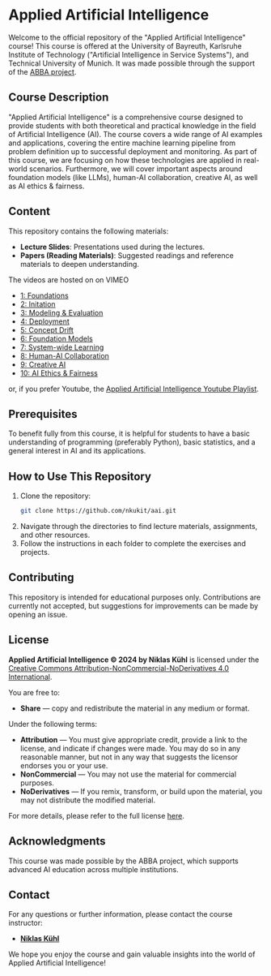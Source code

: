 # Applied Artificial Intelligence

Welcome to the official repository of the "Applied Artificial Intelligence" course! This course is offered at the University of Bayreuth, Karlsruhe Institute of Technology ("Artificial Intelligence in Service Systems"), and Technical University of Munich. It was made possible through the support of the [ABBA project](https://abba-project.de/).

## Course Description

"Applied Artificial Intelligence" is a comprehensive course designed to provide students with both theoretical and practical knowledge in the field of Artificial Intelligence (AI). The course covers a wide range of AI examples and applications, covering the entire machine learning pipeline from problem definition up to successful deployment and monitoring. As part of this course, we are focusing on how these technologies are applied in real-world scenarios. Furthermore, we will cover important aspects around foundation models (like LLMs), human-AI collaboration, creative AI, as well as AI ethics & fairness.

## Content

This repository contains the following materials:

- **Lecture Slides**: Presentations used during the lectures.
- **Papers (Reading Materials)**: Suggested readings and reference materials to deepen understanding.

The videos are hosted on on VIMEO

- [1: Foundations](https://vimeo.com/1066487974?share=copy)
- [2: Initation](https://vimeo.com/1066488322?share=copy)
- [3: Modeling & Evaluation](https://vimeo.com/1066488778?share=copy)
- [4: Deployment](https://vimeo.com/1066490008?share=copy)
- [5: Concept Drift](https://vimeo.com/1066490978?share=copy)
- [6: Foundation Models](https://vimeo.com/1066491926?share=copy)
- [7: System-wide Learning](https://vimeo.com/1066492928?share=copy)
- [8: Human-AI Collaboration](https://vimeo.com/1066525393?share=copy)
- [9: Creative AI](https://vimeo.com/1066494072?share=copy)
- [10: AI Ethics & Fairness](https://vimeo.com/1066496200?share=copy)

or, if you prefer Youtube, the [Applied Artificial Intelligence Youtube Playlist](https://bit.ly/aaiyoutube).

## Prerequisites

To benefit fully from this course, it is helpful for students to have a basic understanding of programming (preferably Python), basic statistics, and a general interest in AI and its applications.

## How to Use This Repository

1. Clone the repository:
    ```bash
    git clone https://github.com/nkukit/aai.git
    ```
2. Navigate through the directories to find lecture materials, assignments, and other resources.
3. Follow the instructions in each folder to complete the exercises and projects.

## Contributing

This repository is intended for educational purposes only. Contributions are currently not accepted, but suggestions for improvements can be made by opening an issue.

## License

**Applied Artificial Intelligence © 2024 by Niklas Kühl** is licensed under the [Creative Commons Attribution-NonCommercial-NoDerivatives 4.0 International](https://creativecommons.org/licenses/by-nc-nd/4.0/).

You are free to:

- **Share** — copy and redistribute the material in any medium or format.

Under the following terms:

- **Attribution** — You must give appropriate credit, provide a link to the license, and indicate if changes were made. You may do so in any reasonable manner, but not in any way that suggests the licensor endorses you or your use.
- **NonCommercial** — You may not use the material for commercial purposes.
- **NoDerivatives** — If you remix, transform, or build upon the material, you may not distribute the modified material.

For more details, please refer to the full license [here](https://creativecommons.org/licenses/by-nc-nd/4.0/).

## Acknowledgments

This course was made possible by the ABBA project, which supports advanced AI education across multiple institutions.

## Contact

For any questions or further information, please contact the course instructor:

- **[Niklas Kühl](HTTP://niklas.xyz)**  

We hope you enjoy the course and gain valuable insights into the world of Applied Artificial Intelligence!
